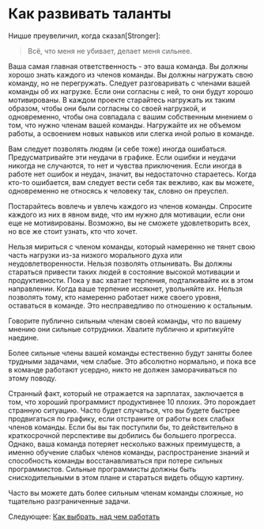 # Как развивать таланты

Ницше преувеличил, когда сказал[Stronger]:

> Всё, что меня не убивает, делает меня сильнее.

Ваша самая главная ответственность - это ваша команда. Вы должны хорошо знать каждого из членов команды. Вы должны нагружать свою команду, но не перегружать. Следует разговаривать с членами вашей команды об их нагрузке. Если они согласны с ней, то они будут хорошо мотивированы. В каждом проекте старайтесь нагружать их таким образом, чтобы они были согласны со своей нагрузкой, и одновременно, чтобы она совпадала с вашим собственным мнением о том, что нужно членам вашей команды. Нагружайте их не объемом работы, а освоением новых навыков или слегка иной ролью в команде.

Вам следует позволять людям (и себе тоже) иногда ошибаться. Предусматривайте эти неудачи в графике. Если ошибки и неудачи никогда не случаются, то нет и чувства приключения. Если иногда в работе нет ошибок и неудач, значит, вы недостаточно стараетесь. Когда кто-то ошибается, вам следует вести себя так вежливо, как вы можете, одновременно не относясь к человеку так, словно он преуспел.

Постарайтесь вовлечь и увлечь каждого из членов команды. Спросите каждого из них в явном виде, что им нужно для мотивации, если они еще не мотивированы. Возможно, вы не сможете удовлетворить всех, но все же стоит узнать, кто что хочет.

Нельзя мириться с членом команды, который намеренно не тянет свою часть нагрузки из-за низкого морального духа или неудовлетворенности. Нельзя позволять отлынивать. Вы должны стараться привести таких людей в состояние высокой мотивации и продуктивности. Пока у вас хватает терпения, подталкивайте их в этом направлении. Когда ваше терпение иссякнет, увольняйте их. Нельзя позволять тому, кто намеренно работает ниже своего уровня, оставаться в команде. Это несправедливо по отношению к остальным.

Говорите публично сильным членам своей команды, что по вашему мнению они сильные сотрудники. Хвалите публично и критикуйте наедине.

Более сильные члены вашей команды естественно будут заняты более трудными задачами, чем слабые. Это абсолютно нормально, и пока все в команде работают усердно, никто не должен заморачиваться по этому поводу.

Странный факт, который не отражается на зарплатах, заключается в том, что хороший программист продуктивнее 10 плохих. Это порождает странную ситуацию. Часто будет случаться, что вы будете быстрее продвигаться по графику, если отстраните от работы всех слабых членов команды. Если бы вы так поступили бы, то действительно в краткосрочной перспективе вы добились бы большего прогресса. Однако, ваша команда потеряет несколько важных преимуществ, а именно обучение слабых членов команды, распространение знаний и способность команды восстанавливаться при потере сильных программистов. Сильные программисты должны быть снисходительными в этом плане и стараться видеть общую картину. 

Часто вы можете дать более сильным членам команды сложные, но тщательно разграниченные задачи.

Следующее: [Как выбрать, над чем работать](02-How-to-Choose-What-to-Work-On.md)